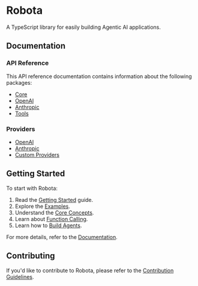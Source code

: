 # Robota

A TypeScript library for easily building Agentic AI applications.

## Documentation

### API Reference

This API reference documentation contains information about the following packages:

- [Core](api-reference/core/)
- [OpenAI](api-reference/openai/)
- [Anthropic](api-reference/anthropic/)
- [Tools](api-reference/tools/)

### Providers

- [OpenAI](providers/openai.md)
- [Anthropic](providers/anthropic.md)
- [Custom Providers](providers/custom.md)

## Getting Started

To start with Robota:

1. Read the [Getting Started](getting-started.md) guide.
2. Explore the [Examples](examples.md).
3. Understand the [Core Concepts](core-concepts.md).
4. Learn about [Function Calling](function-calling.md).
5. Learn how to [Build Agents](building-agents.md).

For more details, refer to the [Documentation](https://robota.ai/docs).

## Contributing

If you'd like to contribute to Robota, please refer to the [Contribution Guidelines](contributing.md). 
